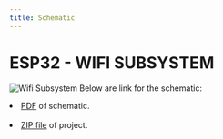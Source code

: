 ```yaml
---
title: Schematic
---
```

# ESP32 - WIFI SUBSYSTEM
![Wifi Subsystem](./InidividualSchematicRev1.png)
Below are link for the schematic:
<br><li>[PDF](./InidividualSchematicRev1.pdf) of schematic.</li>
<br><li>[ZIP file](./IndividualSchematic.zip) of project.</li>